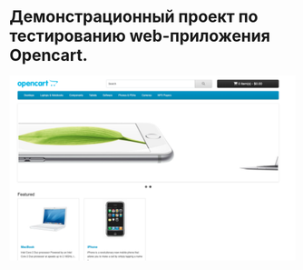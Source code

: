 # Демонстрационный проект по тестированию web-приложения Opencart.

![This is an image](design/homepage.png)